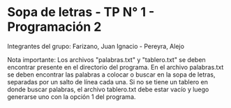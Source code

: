 # Sopa de letras - TP N° 1 - Programación 2
Integrantes del grupo: Farizano, Juan Ignacio - Pereyra, Alejo

Nota importante:
Los archivos "palabras.txt" y "tablero.txt" se deben encontrar presente en el directorio del programa.
En el archivo palabras.txt se deben encontrar las palabras a colocar o buscar en la sopa de letras, separadas
por un salto de línea cada una.
Si no se tiene un tablero en donde buscar palabras, el archivo tablero.txt debe estar vacío y luego
generarse uno con la opción 1 del programa.


